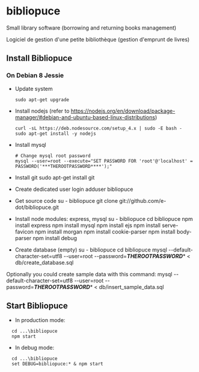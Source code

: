 # bibliopuce

Small library software (borrowing and returning books management)

Logiciel de gestion d'une petite bibliothèque (gestion d'emprunt de livres)


## Install Bibliopuce

### On Debian 8 Jessie

* Update system
  ```sudo apt-get update
  sudo apt-get upgrade
  ```
  
* Install nodejs (refer to https://nodejs.org/en/download/package-manager/#debian-and-ubuntu-based-linux-distributions)
  ```sudo apt-get install curl
  curl -sL https://deb.nodesource.com/setup_4.x | sudo -E bash -
  sudo apt-get install -y nodejs
  ```

* Install mysql
  ```sudo apt-get install mysql-server
  # Change mysql root password
  mysql --user=root --execute="SET PASSWORD FOR 'root'@'localhost' = PASSWORD('***THEROOTPASSWORD****');"
  ```

* Install git
  sudo apt-get install git

* Create dedicated user login
  adduser bibliopuce

* Get source code
  su - bibliopuce
  git clone git://github.com/e-dot/bibliopuce.git

* Install node modules: express, mysql
  su - bibliopuce
  cd bibliopuce
  npm install express
  npm install mysql
  npm install ejs
  npm install serve-favicon
  npm install morgan
  npm install cookie-parser
  npm install body-parser
  npm install debug

* Create database (empty)
  su - bibliopuce
  cd bibliopuce
  mysql --default-character-set=utf8 --user=root --password=***THEROOTPASSWORD**** < db/create_database.sql
  
Optionally you could create sample data with this command:
  mysql --default-character-set=utf8 --user=root --password=***THEROOTPASSWORD**** < db/insert_sample_data.sql
  

## Start Bibliopuce

* In production mode:
```
  cd ...\bibliopuce
  npm start
```
* In debug mode:
```
  cd ...\bibliopuce
  set DEBUG=bibliopuce:* & npm start
```
